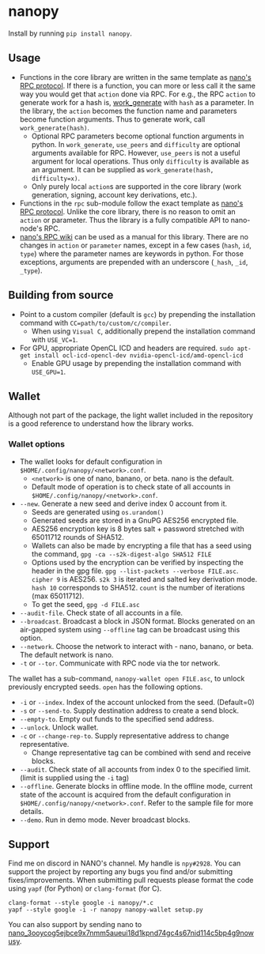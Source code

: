 # nanopy
Install by running `pip install nanopy`.

## Usage
* Functions in the core library are written in the same template as [nano's RPC protocol](https://github.com/nanocurrency/nano-node/wiki/RPC-protocol). If there is a function, you can more or less call it the same way you would get that `action` done via RPC. For e.g., the RPC `action` to generate work for a hash is, [work_generate](https://github.com/nanocurrency/nano-node/wiki/RPC-protocol#work-generate) with `hash` as a parameter. In the library, the `action` becomes the function name and parameters become function arguments. Thus to generate work, call `work_generate(hash)`.
  * Optional RPC parameters become optional function arguments in python. In `work_generate`, `use_peers` and `difficulty` are optional arguments available for RPC. However, `use_peers` is not a useful argument for local operations. Thus only `difficulty` is available as an argument. It can be supplied as `work_generate(hash, difficulty=x)`.
  * Only purely local `action`s are supported in the core library (work generation, signing, account key derivations, etc.).
* Functions in the `rpc` sub-module follow the exact template as [nano's RPC protocol](https://github.com/nanocurrency/nano-node/wiki/RPC-protocol). Unlike the core library, there is no reason to omit an `action` or parameter. Thus the library is a fully compatible API to nano-node's RPC.
* [nano's RPC wiki](https://github.com/nanocurrency/nano-node/wiki/RPC-protocol) can be used as a manual for this library. There are no changes in `action` or `parameter` names, except in a few cases \(`hash`, `id`, `type`\) where the parameter names are keywords in python. For those exceptions, arguments are prepended with an underscore \(`_hash`, `_id`, `_type`\).

## Building from source
* Point to a custom compiler (default is `gcc`) by prepending the installation command with `CC=path/to/custom/c/compiler`.
  * When using `Visual C`, additionally prepend the installation command with `USE_VC=1`.
* For GPU, appropriate OpenCL ICD and headers are required. `sudo apt-get install ocl-icd-opencl-dev nvidia-opencl-icd/amd-opencl-icd`
  * Enable GPU usage by prepending the installation command with `USE_GPU=1`.

## Wallet
Although not part of the package, the light wallet included in the repository is a good reference to understand how the library works.

### Wallet options
* The wallet looks for default configuration in `$HOME/.config/nanopy/<network>.conf`.
  * `<network>` is one of nano, banano, or beta. nano is the default.
  * Default mode of operation is to check state of all accounts in `$HOME/.config/nanopy/<network>.conf`.
* `--new`. Generate a new seed and derive index 0 account from it.
  * Seeds are generated using `os.urandom()`
  * Generated seeds are stored in a GnuPG AES256 encrypted file.
  * AES256 encryption key is 8 bytes salt + password stretched with 65011712 rounds of SHA512.
  * Wallets can also be made by encrypting a file that has a seed using the command, `gpg -ca --s2k-digest-algo SHA512 FILE`
  * Options used by the encryption can be verified by inspecting the header in the gpg file. `gpg --list-packets --verbose FILE.asc`. `cipher 9` is AES256. `s2k 3` is iterated and salted key derivation mode. `hash 10` corresponds to SHA512. `count` is the number of iterations (max 65011712).
  * To get the seed, `gpg -d FILE.asc`
* `--audit-file`. Check state of all accounts in a file.
* `--broadcast`. Broadcast a block in JSON format. Blocks generated on an air-gapped system using `--offline` tag can be broadcast using this option.
* `--network`. Choose the network to interact with - nano, banano, or beta. The default network is nano.
* `-t` or `--tor`. Communicate with RPC node via the tor network.

The wallet has a sub-command, `nanopy-wallet open FILE.asc`, to unlock previously encrypted seeds. `open` has the following options.
* `-i` or `--index`. Index of the account unlocked from the seed. (Default=0)
* `-s` or `--send-to`. Supply destination address to create a send block.
* `--empty-to`. Empty out funds to the specified send address.
* `--unlock`. Unlock wallet.
* `-c` or `--change-rep-to`. Supply representative address to change representative.
  * Change representative tag can be combined with send and receive blocks.
* `--audit`. Check state of all accounts from index 0 to the specified limit. (limit is supplied using the `-i` tag)
* `--offline`. Generate blocks in offline mode. In the offline mode, current state of the account is acquired from the default configuration in `$HOME/.config/nanopy/<network>.conf`. Refer to the sample file for more details.
* `--demo`. Run in demo mode. Never broadcast blocks.

## Support
Find me on discord in NANO's channel. My handle is `npy#2928`. You can support the project by reporting any bugs you find and/or submitting fixes/improvements. When submitting pull requests please format the code using `yapf` (for Python) or `clang-format` (for C).
```
clang-format --style google -i nanopy/*.c
yapf --style google -i -r nanopy nanopy-wallet setup.py
```
You can also support by sending nano to [nano_3ooycog5ejbce9x7nmm5aueui18d1kpnd74gc4s67nid114c5bp4g9nowusy](nano:nano_3ooycog5ejbce9x7nmm5aueui18d1kpnd74gc4s67nid114c5bp4g9nowusy).
